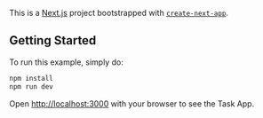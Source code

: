 This is a [Next.js](https://nextjs.org) project bootstrapped with [`create-next-app`](https://nextjs.org/docs/app/api-reference/cli/create-next-app).

## Getting Started

To run this example, simply do:

```bash
npm install
npm run dev
```

Open [http://localhost:3000](http://localhost:3000) with your browser to see the Task App.

